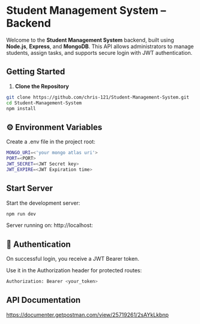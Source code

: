 
# Student Management System – Backend

Welcome to the **Student Management System** backend, built using **Node.js**, **Express**, and **MongoDB**. This API allows administrators to manage students, assign tasks, and supports secure login with JWT authentication.

## Getting Started

1. **Clone the Repository**  
   
```bash
git clone https://github.com/chris-121/Student-Management-System.git
cd Student-Management-System
npm install
```

## ⚙️ Environment Variables
Create a .env file in the project root:
```bash
MONGO_URI=<'your mongo atlas uri'>
PORT=<PORT>
JWT_SECRET=<JWT Secret key>
JWT_EXPIRE=<JWT Expiration time>
```

##  Start Server
Start the development server:
```bash
npm run dev
```
Server running on: http://localhost:<specified port>

## 🔐 Authentication
On successful login, you receive a JWT Bearer token.

Use it in the Authorization header for protected routes:
```bash
Authorization: Bearer <your_token>
```

## API Documentation
https://documenter.getpostman.com/view/25719261/2sAYkLkbnp